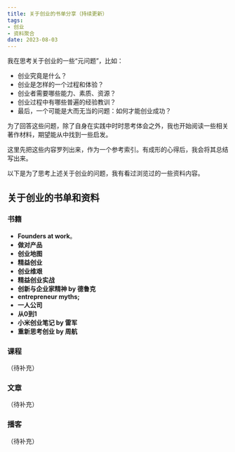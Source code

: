 ```yaml
---
title: 关于创业的书单分享（持续更新）
tags: 
- 创业
- 资料聚合
date: 2023-08-03
---
```



我在思考关于创业的一些“元问题”，比如：
- 创业究竟是什么？
- 创业是怎样的一个过程和体验？
- 创业者需要哪些能力、素质、资源？
- 创业过程中有哪些普遍的经验教训？
- 最后，一个可能是大而无当的问题：如何才能创业成功？

为了回答这些问题，除了自身在实践中时时思考体会之外，我也开始阅读一些相关著作材料，期望能从中找到一些启发。

这里先把这些内容罗列出来，作为一个参考索引。有成形的心得后，我会将其总结写出来。

以下是为了思考上述关于创业的问题，我有看过浏览过的一些资料内容。

## 关于创业的书单和资料

### 书籍

- **Founders at work**。
- **做对产品**
- **创业地图**
- **精益创业**
- **创业维艰**
- **精益创业实战**
- **创新与企业家精神 by 德鲁克**
- **entrepreneur myths;**
- **一人公司**
- **从0到1**
- **小米创业笔记 by 雷军**
- **重新思考创业 by 周航**


### 课程
（待补充）


### 文章
（待补充）


### 播客
（待补充）
